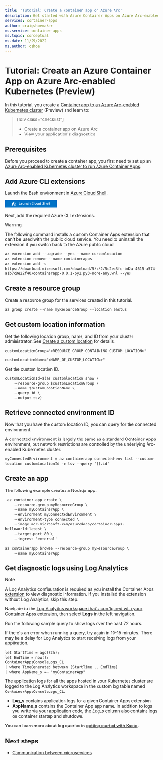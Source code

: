 ```yaml
---
title: 'Tutorial: Create a container app on Azure Arc'
description: Get started with Azure Container Apps on Azure Arc-enabled Kubernetes deploying your first app.
services: container-apps
author: craigshoemaker
ms.service: container-apps
ms.topic: conceptual
ms.date: 11/29/2022
ms.author: cshoe
---
```


# Tutorial: Create an Azure Container App on Azure Arc-enabled Kubernetes (Preview)

In this tutorial, you create a [Container app to an Azure Arc-enabled Kubernetes cluster](azure-arc-enable-cluster.md) (Preview) and learn to:

> [!div class="checklist"]
> * Create a container app on Azure Arc
> * View your application's diagnostics

## Prerequisites

Before you proceed to create a container app, you first need to set up an [Azure Arc-enabled Kubernetes cluster to run Azure Container Apps](azure-arc-enable-cluster.md).

## Add Azure CLI extensions

Launch the Bash environment in [Azure Cloud Shell](../cloud-shell/quickstart.md).

[![Launch Cloud Shell in a new window.](media/azure-cloud-shell-button.png)](https://shell.azure.com)

Next, add the required Azure CLI extensions.

> [!WARNING]
> The following command installs a custom Container Apps extension that can't be used with the public cloud service. You need to uninstall the extension if you switch back to the Azure public cloud.

```azurecli-interactive
az extension add --upgrade --yes --name customlocation
az extension remove --name containerapps
az extension add -s https://download.microsoft.com/download/5/c/2/5c2ec3fc-bd2a-4615-a574-a1b7c8e22f40/containerapp-0.0.1-py2.py3-none-any.whl --yes
```

## Create a resource group

Create a resource group for the services created in this tutorial.

```azurecli-interactive
az group create --name myResourceGroup --location eastus 
```

## Get custom location information

Get the following location group, name, and ID from your cluster administrator. See [Create a custom location](azure-arc-enable-cluster.md) for details.

```azurecli-interactive
customLocationGroup="<RESOURCE_GROUP_CONTAINING_CUSTOM_LOCATION>"
```

```azurecli-interactive
customLocationName="<NAME_OF_CUSTOM_LOCATION>"
```

Get the custom location ID.

```azurecli-interactive
customLocationId=$(az customlocation show \
    --resource-group $customLocationGroup \
    --name $customLocationName \
    --query id \
    --output tsv)
```

## Retrieve connected environment ID

Now that you have the custom location ID, you can query for the connected environment.

A connected environment is largely the same as a standard Container Apps environment, but network restrictions are controlled by the underlying Arc-enabled Kubernetes cluster.

```azure-interactive
myConnectedEnvironment = az containerapp connected-env list --custom-location customLocationId -o tsv --query '[].id'
```

## Create an app

The following example creates a Node.js app.

```azurecli-interactive
 az container app create \
    --resource-group myResourceGroup \
    --name myContainerApp \
    --environment myConnectedEnvironment \
    --environment-type connected \
    --image mcr.microsoft.com/azuredocs/container-apps-helloworld:latest \
    --target-port 80 \
    --ingress 'external'

az containerapp browse --resource-group myResourceGroup \
    --name myContainerApp
```

## Get diagnostic logs using Log Analytics

> [!NOTE]
> A Log Analytics configuration is required as you [install the Container Apps extension](azure-arc-enable-cluster.md) to view diagnostic information. If you installed the extension without Log Analytics, skip this step.

Navigate to the [Log Analytics workspace that's configured with your Container Apps extension](azure-arc-enable-cluster.md), then select **Logs** in the left navigation.

Run the following sample query to show logs over the past 72 hours.

If there's an error when running a query, try again in 10-15 minutes. There may be a delay for Log Analytics to start receiving logs from your application.

```kusto
let StartTime = ago(72h);
let EndTime = now();
ContainerAppsConsoleLogs_CL
| where TimeGenerated between (StartTime .. EndTime)
| where AppName_s =~ "myContainerApp"
```

The application logs for all the apps hosted in your Kubernetes cluster are logged to the Log Analytics workspace in the custom log table named `ContainerAppsConsoleLogs_CL`.

* **Log_s** contains application logs for a given Container Apps extension
* **AppName_s** contains the Container App app name. In addition to logs you write via your application code, the *Log_s* column also contains logs on container startup and shutdown.

You can learn more about log queries in [getting started with Kusto](../azure-monitor/logs/get-started-queries.md).

## Next steps

- [Communication between microservices](communicate-between-microservices.md)
